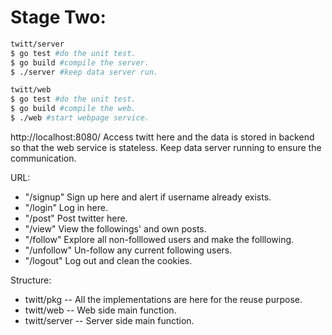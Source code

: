# Stage Two:
```sh
twitt/server
$ go test #do the unit test.
$ go build #compile the server.
$ ./server #keep data server run.

twitt/web
$ go test #do the unit test.
$ go build #compile the web.
$ ./web #start webpage service.
```
http://localhost:8080/ Access twitt here and the data is stored in backend so that the web service is stateless. Keep data server running to ensure the communication.  

URL:
- "/signup" Sign up here and alert if username already exists.
- "/login"  Log in here.
- "/post"  Post twitter here.
- "/view"  View the followings' and own posts.
- "/follow"  Explore all non-folllowed users and make the folllowing.
- "/unfollow"  Un-follow any current following users.
- "/logout"  Log out and clean the cookies.

Structure:  
- twitt/pkg -- All the implementations are here for the reuse purpose.  
- twitt/web -- Web side main function.  
- twitt/server -- Server side main function.  
